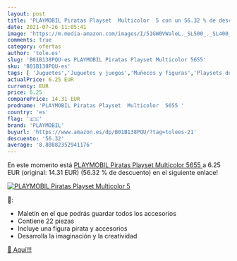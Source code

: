 ```yaml
---
layout: post
title: 'PLAYMOBIL Piratas Playset  Multicolor  5 con un 56.32 % de descuento'
date: 2021-07-26 11:05:41
image: 'https://m.media-amazon.com/images/I/51GW0VWaleL._SL500_._SL400_.jpg'
comments: true
category: ofertas
author: 'tole.es'
slug: 'B01B138PQU-es PLAYMOBIL Piratas Playset Multicolor 5655'
sku: 'B01B138PQU-es'
tags: [ 'Juguetes','Juguetes y juegos','Muñecos y figuras','Playsets de figuras de juguete para niños','playmobil', ]
actualPrice: 6.25 EUR
currency: EUR
price: 6.25
comparePrice: 14.31 EUR
prodname: 'PLAYMOBIL Piratas Playset  Multicolor  5655 '
country: 'es'
flag: '🇪🇸'
brand: 'PLAYMOBIL'
buyurl: 'https://www.amazon.es/dp/B01B138PQU/?tag=tolees-21'
descuento: '56.32'
average: '8.80882352941176'
---
```


En este momento está [PLAYMOBIL Piratas Playset  Multicolor  5655 ](https://www.amazon.es/dp/B01B138PQU/?tag=tolees-21) a 6.25 EUR (original: 14.31 EUR) (56.32 %  de descuento) en el siguiente enlace!

[![PLAYMOBIL Piratas Playset  Multicolor  5](https://m.media-amazon.com/images/I/51GW0VWaleL._SL500_._SL400_.jpg)](https://www.amazon.es/dp/B01B138PQU/?tag=tolees-21)

🔎:

- Maletín en el que podrás guardar todos los accesorios
- Contiene 22 piezas
- Incluye una figura pirata y accesorios
- Desarrolla la imaginación y la creatividad

[🛒 Aquí!!!](https://www.amazon.es/dp/B01B138PQU/?tag=tolees-21)
